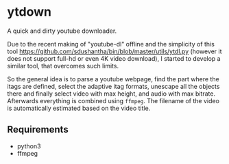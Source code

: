 # ytdown
A quick and dirty youtube downloader.

Due to the recent making of "youtube-dl" offline and the simplicity of this tool https://github.com/sdushantha/bin/blob/master/utils/ytdl.py (however it does not support full-hd or even 4K video download), I started to develop a similar tool, that overcomes such limits.

So the general idea is to parse a youtube webpage, find the part where the itags are defined, select the adaptive itag formats, unescape all the objects there and finally select video with max height, and audio with max bitrate.
Afterwards everything is combined using `ffmpeg`.
The filename of the video is automatically estimated based on the video title.

## Requirements
* python3
* ffmpeg



